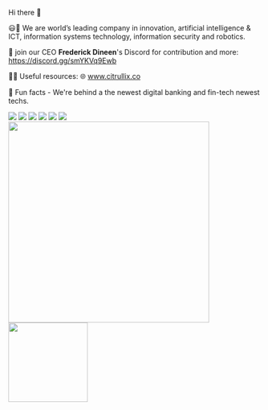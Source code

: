 Hi there 👋

😃💁 We are world’s leading company in innovation, artificial intelligence & ICT, information systems technology, information security and robotics.

🔗 join our CEO **Frederick Dineen**'s Discord for contribution and more: https://discord.gg/smYKVq9Ewb

👩‍💻 Useful resources:
🌐 www.citrullix.co

🍿 Fun facts - We're behind a the newest digital banking and fin-tech newest techs.

<a href="https://www.linkedin.com/in/citrullix/" target="_blank"><img src="https://img.icons8.com/color/48/000000/linkedin.png"/></a>
<a href="https://www.instagram.com/citrullix/" target="_blank"><img src="https://img.icons8.com/fluency/48/000000/instagram-new.png"/></a>
<a href="https://twitter.com/citrullix/" target="_blank"><img src="https://img.icons8.com/fluency/48/000000/twitter.png"/></a>
<a href="https://www.youtube.com/channel/donwolfonline/" target="_blank"><img src="https://img.icons8.com/color/48/000000/youtube--v1.png"/></a>
<a href="https://www.citrullix.com" target="_blank"><img src="https://img.icons8.com/fluency/48/000000/domain.png"/></a>
<a href="mailto:info@citrullix.com" target="_blank"><img src="https://img.icons8.com/fluency/48/000000/email.png"/></a>
<br>
<img src="https://github-readme-stats.vercel.app/api?username=donwolfonline&show_icons=true&count_private=true" width="400" height="auto"/>
<img src="https://github-readme-stats.vercel.app/api/top-langs/?username=donwolfonline&layout=compact&show_icons=true/" width="auto" height="158"/>
